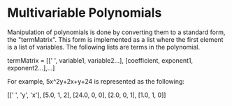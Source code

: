 <h1>Multivariable Polynomials</h1>

Manipulation of polynomials is done by converting them to a standard form, the "termMatrix". This form is implemented as a list where the first element is a list of variables. The following lists are terms in the polynomial.

termMatrix = [[' ', variable1, variable2...], [coefficient, exponent1, exponent2...],...]

For example, 5x^2y+2x+y+24 is represented as the following:

[[' ', 'y', 'x'], [5.0, 1, 2], [24.0, 0, 0], [2.0, 0, 1], [1.0, 1, 0]]

